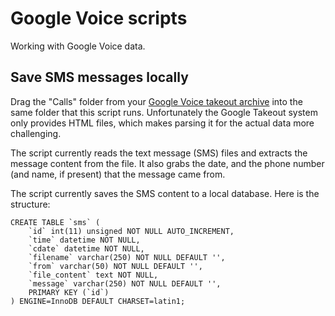 Google Voice scripts
==========

Working with Google Voice data.

## Save SMS messages locally

Drag the "Calls" folder from your [Google Voice takeout archive](https://www.google.com/settings/takeout) into the same folder that this script runs. Unfortunately the Google Takeout system only provides HTML files, which makes parsing it for the actual data more challenging.

The script currently reads the text message (SMS) files and extracts the message content from the file. It also grabs the date, and the phone number (and name, if present) that the message came from.

The script currently saves the SMS content to a local database. Here is the structure: 

	CREATE TABLE `sms` (
		`id` int(11) unsigned NOT NULL AUTO_INCREMENT,
		`time` datetime NOT NULL,
		`cdate` datetime NOT NULL,
		`filename` varchar(250) NOT NULL DEFAULT '',
		`from` varchar(50) NOT NULL DEFAULT '',
		`file_content` text NOT NULL,
		`message` varchar(250) NOT NULL DEFAULT '',
		PRIMARY KEY (`id`)
	) ENGINE=InnoDB DEFAULT CHARSET=latin1;